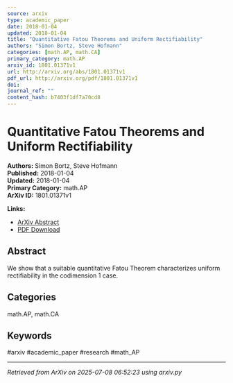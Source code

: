 ```yaml
---
source: arxiv
type: academic_paper
date: 2018-01-04
updated: 2018-01-04
title: "Quantitative Fatou Theorems and Uniform Rectifiability"
authors: "Simon Bortz, Steve Hofmann"
categories: [math.AP, math.CA]
primary_category: math.AP
arxiv_id: 1801.01371v1
url: http://arxiv.org/abs/1801.01371v1
pdf_url: http://arxiv.org/pdf/1801.01371v1
doi: 
journal_ref: ""
content_hash: b7403f1df7a70cd8
---
```


# Quantitative Fatou Theorems and Uniform Rectifiability

**Authors:** Simon Bortz, Steve Hofmann  
**Published:** 2018-01-04  
**Updated:** 2018-01-04  
**Primary Category:** math.AP  
**ArXiv ID:** 1801.01371v1  

**Links:**
- [ArXiv Abstract](http://arxiv.org/abs/1801.01371v1)
- [PDF Download](http://arxiv.org/pdf/1801.01371v1)


## Abstract

We show that a suitable quantitative Fatou Theorem characterizes uniform
rectifiability in the codimension 1 case.

## Categories

math.AP, math.CA





## Keywords

#arxiv #academic_paper #research #math_AP

---
*Retrieved from ArXiv on 2025-07-08 06:52:23 using arxiv.py*
